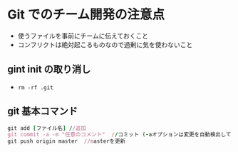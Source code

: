 # Git でのチーム開発の注意点

- 使うファイルを事前にチームに伝えておくこと
- コンフリクトは絶対起こるものなので過剰に気を使わないこと

## gint init の取り消し

- `rm -rf .git`

## git 基本コマンド

```ruby
git add [ファイル名] //追加
git commit -a -m "任意のコメント"  //コミット (-aオプションは変更を自動検出してくれる)
git push origin master  //masterを更新
```
